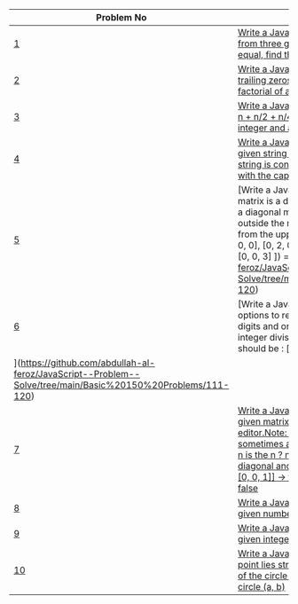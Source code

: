 | Problem No                                                            | Submission                                                     |
| --------------------------------------------------------------------- | -------------------------------------------------------------- |
| [1](https://github.com/abdullah-al-feroz/JavaScript--Problem--Solve/tree/main/Basic%20150%20Problems/111-120) | [Write a JavaScript program to check a number from three given numbers where two numbers are equal, find the third one.](https://github.com/abdullah-al-feroz/JavaScript--Problem--Solve/tree/main/Basic%20150%20Problems/111-120)               |
| [2](https://github.com/abdullah-al-feroz/JavaScript--Problem--Solve/tree/main/Basic%20150%20Problems/111-120) | [Write a JavaScript program to find the number of trailing zeros in the decimal representation of the factorial of a given number.](https://github.com/abdullah-al-feroz/JavaScript--Problem--Solve/tree/main/Basic%20150%20Problems/111-120)       |
| [3](https://github.com/abdullah-al-feroz/JavaScript--Problem--Solve/tree/main/Basic%20150%20Problems/111-120) |[Write a JavaScript program to calculate the sum of n + n/2 + n/4 + n/8 + .... where n is a positive integer and all divisions are integer.](https://github.com/abdullah-al-feroz/JavaScript--Problem--Solve/tree/main/Basic%20150%20Problems/111-120) |
| [4](https://github.com/abdullah-al-feroz/JavaScript--Problem--Solve/tree/main/Basic%20150%20Problems/111-120) | [Write a JavaScript program to check whether a given string represents a correct sentence or not. A string is considered correct sentence if it starts with the capital letter and ends with a full stop (.).](https://github.com/abdullah-al-feroz/JavaScript--Problem--Solve/tree/main/Basic%20150%20Problems/111-120)             |
| [5](https://github.com/abdullah-al-feroz/JavaScript--Problem--Solve/tree/main/Basic%20150%20Problems/111-120) | [Write a JavaScript program to check whether a matrix is a diagonal matrix or not. In linear algebra, a diagonal matrix is a matrix in which the entries outside the main diagonal are all zero (the diagonal from the upper left to the lower right).Example:[1, 0, 0], [0, 2, 0], [0, 0, 3] ]) = true,[1, 0, 0], [0, 2, 3], [0, 0, 3] ]) = false](https://github.com/abdullah-al-feroz/JavaScript--Problem--Solve/tree/main/Basic%20150%20Problems/111-120)         |
| [6](https://github.com/abdullah-al-feroz/JavaScript--Problem--Solve/tree/main/Basic%20150%20Problems/111-120) | [Write a JavaScript program to find all the possible options to replace the hash in a string (Consists of digits and one hash (#)) with a digit to produce an integer divisible by 3.For a string "2*0", the output should be : ["210", "240", "270"]
](https://github.com/abdullah-al-feroz/JavaScript--Problem--Solve/tree/main/Basic%20150%20Problems/111-120) |
| [7](https://github.com/abdullah-al-feroz/JavaScript--Problem--Solve/tree/main/Basic%20150%20Problems/111-120) | [Write a JavaScript program to check whether a given matrix is an identity matrix. Go to the editor.Note: In linear algebra, the identity matrix, or sometimes ambiguously called a unit matrix, of size n is the n ? n square matrix with ones on the main diagonal and zeros elsewhere.[[1, 0, 0], [0, 1, 0], [0, 0, 1]] -> true,[[1, 0, 0], [0, 1, 0], [1, 0, 1]] -> false](https://github.com/abdullah-al-feroz/JavaScript--Problem--Solve/tree/main/Basic%20150%20Problems/111-120)        |
| [8](https://github.com/abdullah-al-feroz/JavaScript--Problem--Solve/tree/main/Basic%20150%20Problems/111-120) | [Write a JavaScript program to check whether a given number is in a given range.](https://github.com/abdullah-al-feroz/JavaScript--Problem--Solve/tree/main/Basic%20150%20Problems/111-120)             |
| [9](https://github.com/abdullah-al-feroz/JavaScript--Problem--Solve/tree/main/Basic%20150%20Problems/111-120) | [Write a JavaScript program to check whether a given integer has an increasing digits sequence.](https://github.com/abdullah-al-feroz/JavaScript--Problem--Solve/tree/main/Basic%20150%20Problems/111-120) |
| [10](https://github.com/abdullah-al-feroz/JavaScript--Problem--Solve/tree/main/Basic%20150%20Problems/111-120)| [Write a JavaScript program to check whether a point lies strictly inside a given circle.Input:Center of the circle (x, y),Radius of circle: r,Point inside a circle (a, b)](https://github.com/abdullah-al-feroz/JavaScript--Problem--Solve/tree/main/Basic%20150%20Problems/111-120) |

